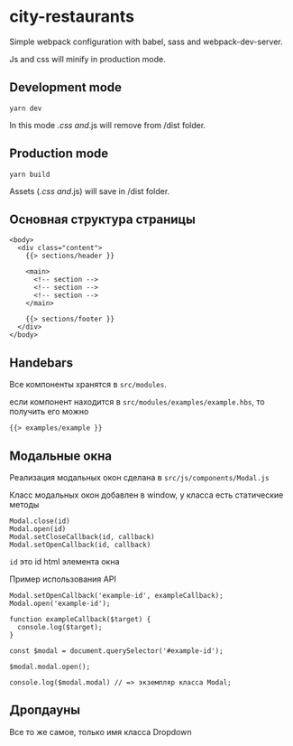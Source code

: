 # city-restaurants

Simple webpack configuration with babel, sass and webpack-dev-server.

Js and css will minify in production mode.

## Development mode

```
yarn dev
```

In this mode _.css and_.js will remove from /dist folder.

## Production mode

```
yarn build
```

Assets (_.css and_.js) will save in /dist folder.

## Основная структура страницы

```
<body>
  <div class="content">
    {{> sections/header }}

    <main>
      <!-- section -->
      <!-- section -->
      <!-- section -->
    </main>

    {{> sections/footer }}
  </div>
</body>
```

## Handebars

Все компоненты хранятся в `src/modules`.

если компонент находится в `src/modules/examples/example.hbs`, то получить его можно

```
{{> examples/example }}
```

## Модальные окна

Реализация модальных окон сделана в `src/js/components/Modal.js`

Класс модальных окон добавлен в window, у класса есть статические методы

```
Modal.close(id)
Modal.open(id)
Modal.setCloseCallback(id, callback)
Modal.setOpenCallback(id, callback)
```

`id` это id html элемента окна

Пример использования API

```
Modal.setOpenCallback('example-id', exampleCallback);
Modal.open('example-id');

function exampleCallback($target) {
  console.log($target);
}

const $modal = document.querySelector('#example-id');

$modal.modal.open();

console.log($modal.modal) // => экземпляр класса Modal;
```

## Дропдауны

Все то же самое, только имя класса Dropdown
